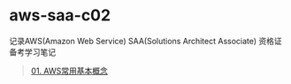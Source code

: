 # aws-saa-c02
记录AWS(Amazon Web Service) SAA(Solutions Architect Associate) 资格证备考学习笔记

>[01. AWS常用基本概念](./01._常用基本概念)
